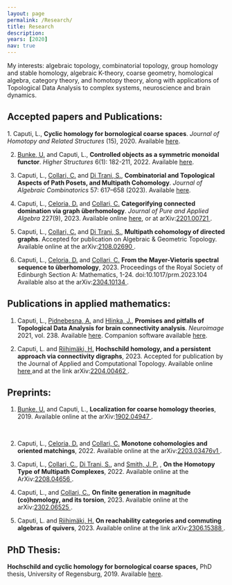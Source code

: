 ```yaml
---
layout: page
permalink: /Research/
title: Research
description: 
years: [2020]
nav: true
---
```


My interests: algebraic topology, combinatorial topology, group homology and stable homology, algebraic K-theory, coarse geometry, homological algebra, category theory,
and homotopy theory, along with applications of Topological Data Analysis to complex systems, neuroscience and brain dynamics.

<p class=bold><h2>Accepted papers and Publications:</h2></p>
1. Caputi, L., <b>Cyclic homology for bornological coarse spaces</b>. <i>Journal of Homotopy and Related Structures</i> (15), 2020. 
Available  <a  href='https://doi.org/10.1007/s40062-020-00263-3'> here<a/>.

2. <a href="http://www.uni-regensburg.de/Fakultaeten/nat_Fak_I/Bunke/index.html"> Bunke, U.</a> and Caputi, L., 
<b>Controlled objects as a symmetric monoidal functor</b>. <i>Higher Structures</i> 6(1): 182-211, 2022. 
Available <a  href='https://higher-structures.math.cas.cz/api/files/issues/Vol6Iss1/BunkeCaputi'> here<a/>.

3. Caputi, L., <a href="https://sites.google.com/view/carlocollari/home"> Collari, C.</a> and 
<a href="https://sites.google.com/view/sabino-di-trani-web-page/home-page"> Di Trani, S.</a>, 
<b>Combinatorial and Topological Aspects of Path Posets, and Multipath Cohomology</b>. 
<i>Journal of Algebraic Combinatorics</i> 57: 617–658 (2023). Available
 <a  href='https://link.springer.com/article/10.1007/s10801-022-01180-9'> here<a/>.

4. Caputi, L., <a href="https://sites.google.com/view/danieleceloria/"> Celoria, D.</a> and 
<a href="https://sites.google.com/view/carlocollari/home"> Collari, C.</a> 
<b>Categorifying connected domination via graph überhomology</b>. 
<i>Journal of Pure and Applied Algebra</i> 227(9), 2023. Available online <a href='https://www.sciencedirect.com/science/article/abs/pii/S0022404923000646'> here<a/>, or at arXiv:<a href="https://arxiv.org/abs/2201.00721">2201.00721 </a>.

5. Caputi, L., <a href="https://sites.google.com/view/carlocollari/home"> Collari, C.</a> and <a href="https://sites.google.com/view/sabino-di-trani-web-page/home-page"> Di Trani, S.</a>, <b>Multipath cohomology of directed graphs</b>. Accepted for publication on Algebraic & Geometric Topology. Available online at the arXiv:<a href="https://arxiv.org/abs/2108.02690">2108.02690 </a>.

6. Caputi, L., <a href="https://sites.google.com/view/danieleceloria/"> Celoria, D.</a> and 
<a href="https://sites.google.com/view/carlocollari/home"> Collari, C.</a> <b>From the Mayer-Vietoris spectral sequence to überhomology</b>, 2023. Proceedings of the Royal Society of Edinburgh Section A: Mathematics, 1-24. doi:10.1017/prm.2023.104 Available also at the arXiv:<a href="https://arxiv.org/abs/2304.10134">2304.10134 </a>. 

<p class=bold><h2>Publications in applied mathematics:</h2></p>

1. Caputi, L., <a href="http://cobra.cs.cas.cz/wiki/pmwiki.php/Main/AnnaPidnebesna"> Pidnebesna, A.</a> and 
<a href="https://uivty.cs.cas.cz/~hlinka/"> Hlinka, J.</a>, 
<b>Promises and pitfalls of Topological Data Analysis for brain connectivity analysis</b>. <i>Neuroimage</i> 2021, vol. 238. 
Available  <a  href='https://doi.org/10.1016/j.neuroimage.2021.118245'> here<a/>. 
Companion software available  <a  href='https://github.com/cobragroup/TDA_brain_connectivity'> here<a/>.

2. Caputi, L. and <a href="https://www.kth.se/profile/henrir?l=en"> Riihimäki, H.</a> 
<b>Hochschild homology, and a persistent approach via connectivity digraphs</b>, 2023. Accepted for publication by the Journal of Applied and Computational
Topology. Available online <a href="https://link.springer.com/article/10.1007/s41468-023-00118-9"> here </a> and at the link arXiv:<a href="https://arxiv.org/abs/2204.00462">2204.00462 </a>.

<p class=naka><h2>Preprints:</h2></p>

1. <a href="http://www.uni-regensburg.de/Fakultaeten/nat_Fak_I/Bunke/index.html"> Bunke, U.</a> and Caputi, L.,
 <b>Localization for coarse homology theories</b>, 2019. Available online at the arXiv:<a href="https://arxiv.org/abs/1902.04947">1902.04947 </a>.
<br>


2. Caputi, L., <a href="https://sites.google.com/view/danieleceloria/"> Celoria, D.</a> and <a href="https://sites.google.com/view/carlocollari/home"> Collari, C.</a> <b>Monotone cohomologies and oriented matchings</b>, 2022. Available online at the arXiv:<a href="https://arxiv.org/abs/2203.03476v1">2203.03476v1 </a>.


3. Caputi, L., <a href="https://sites.google.com/view/carlocollari/home"> Collari, C.</a>, 
<a href="https://sites.google.com/view/sabino-di-trani-web-page/home-page"> Di Trani, S.</a>, and
<a href="https://jasonpsmith.github.io/"> Smith, J. P.</a>
, <b>On the Homotopy Type of Multipath Complexes</b>, 2022. Available online at the 
ArXiv:<a href="https://arxiv.org/abs/2208.04656">2208.04656 </a>.

4. Caputi, L., and <a href="https://sites.google.com/view/carlocollari/home"> Collari, C.</a>, 
<b>On finite generation in magnitude (co)homology, and its torsion</b>, 2023. Available online at the arXiv:<a href="https://arxiv.org/abs/2302.06525">2302.06525 </a>.

5. Caputi, L. and <a href="https://www.kth.se/profile/henrir?l=en"> Riihimäki, H.</a> 
<b>On reachability categories and commuting algebras of quivers</b>, 2023.  Available online at the link arXiv:<a href="https://arxiv.org/abs/2306.15388">2306.15388 </a>.

<p class=bold><h2>PhD Thesis:</h2></p>
<b> Hochschild and cyclic homology for bornological coarse spaces,</b> PhD thesis, University of Regensburg, 2019. Available <a href="https://epub.uni-regensburg.de/40219/"> here</a>.
